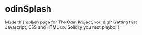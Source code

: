 # odinSplash

Made this splash page for The Odin Project, you dig!? Getting that Javascript, CSS and HTML up. Solidity you next playboi!!